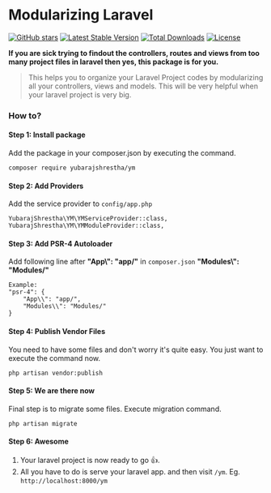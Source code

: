 # Modularizing Laravel

[![GitHub stars](https://img.shields.io/github/stars/yubarajshrestha/laravel-module.svg)](https://github.com/yubarajshrestha/laravel-module/stargazers)
[![Latest Stable Version](https://poser.pugx.org/yubarajshrestha/ym/v/stable)](https://packagist.org/packages/yubarajshrestha/ym)
[![Total Downloads](https://poser.pugx.org/yubarajshrestha/ym/downloads)](https://packagist.org/packages/yubarajshrestha/ym)
[![License](https://poser.pugx.org/yubarajshrestha/ym/license)](https://packagist.org/packages/yubarajshrestha/ym)

**If you are sick trying to findout the controllers, routes and views from too many project files in laravel then yes, this package is for you.**

> This helps you to organize your Laravel Project codes by modularizing all your controllers, views and models. This will be very helpful when your laravel project is very big.

### How to?
#### Step 1: Install package

Add the package in your composer.json by executing the command.

```
composer require yubarajshrestha/ym
```

#### Step 2: Add Providers
Add the service provider to `config/app.php`

`YubarajShrestha\YM\YMServiceProvider::class,`
`YubarajShrestha\YM\YMModuleProvider::class,`

#### Step 3: Add PSR-4 Autoloader
Add following line after **"App\\": "app/"** in `composer.json`
	**"Modules\\": "Modules/"**

	Example:
	"psr-4": {
        "App\\": "app/",
        "Modules\\": "Modules/"
    }
#### Step 4: Publish Vendor Files
You need to have some files and don't worry it's quite easy. You just want to execute the command now.

`php artisan vendor:publish`

#### Step 5: We are there now
Final step is to migrate some files.
Execute migration command.

`php artisan migrate`

#### Step 6: Awesome
1. Your laravel project is now ready to go :+1:.
2. All you have to do is serve your laravel app. and then visit `/ym`. Eg. `http://localhost:8000/ym`
